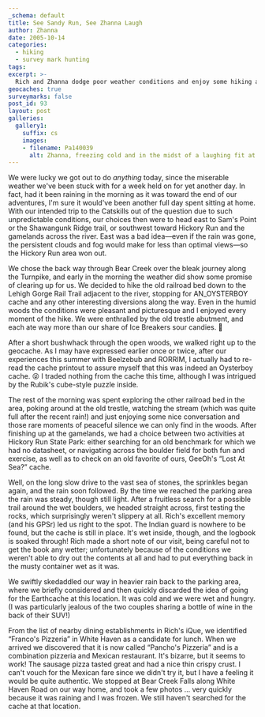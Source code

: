 ```yaml
---
_schema: default
title: See Sandy Run, See Zhanna Laugh
author: Zhanna
date: 2005-10-14
categories:
  - hiking
  - survey mark hunting
tags:
excerpt: >- 
  Rich and Zhanna dodge poor weather conditions and enjoy some hiking and geocaching adventures, followed by some surprisingly good pizza.
geocaches: true
surveymarks: false
post_id: 93
layout: post   
galleries:
  gallery1:
    suffix: cs
    images: 
    - filename: Pa140039
      alt: Zhanna, freezing cold and in the midst of a laughing fit at Buttermilk Falls, near the Bear Creek Falls geocache.                                   
---      
```


We were lucky we got out to do _anything_ today, since the miserable weather we've been stuck with for a week held on for yet another day. In fact, had it been raining in the morning as it was toward the end of our adventures, I'm sure it would've been another full day spent sitting at home. With our intended trip to the Catskills out of the question due to such unpredictable conditions, our choices then were to head east to Sam's Point or the Shawangunk Ridge trail, or southwest toward Hickory Run and the gamelands across the river. East was a bad idea—even if the rain was gone, the persistent clouds and fog would make for less than optimal views—so the Hickory Run area won out.

We chose the back way through Bear Creek over the bleak journey along the Turnpike, and early in the morning the weather did show some promise of clearing up for us. We decided to hike the old railroad bed down to the Lehigh Gorge Rail Trail adjacent to the river, stopping for AN_OYSTERBOY cache and any other interesting diversions along the way. Even in the humid woods the conditions were pleasant and picturesque and I enjoyed every moment of the hike. We were enthralled by the old trestle abutment, and each ate way more than our share of Ice Breakers sour candies. :nauseated_face: 

After a short bushwhack through the open woods, we walked right up to the geocache. As I may have expressed earlier once or twice, after our experiences this summer with Beelzebub and RORRIM, I actually had to re-read the cache printout to assure myself that this was indeed an Oysterboy cache. :stuck_out_tongue_closed_eyes:  I traded nothing from the cache this time, although I was intrigued by the Rubik's cube-style puzzle inside.

The rest of the morning was spent exploring the other railroad bed in the area, poking around at the old trestle, watching the stream (which was quite full after the recent rain!) and just enjoying some nice conversation and those rare moments of peaceful silence we can only find in the woods. After finishing up at the gamelands, we had a choice between two activities at Hickory Run State Park: either searching for an old benchmark for which we had no datasheet, or navigating across the boulder field for both fun and exercise, as well as to check on an old favorite of ours, GeeOh's “Lost At Sea?” cache.

Well, on the long slow drive to the vast sea of stones, the sprinkles began again, and the rain soon followed. By the time we reached the parking area the rain was steady, though still light. After a fruitless search for a possible trail around the wet boulders, we headed straight across, first testing the rocks, which surprisingly weren't slippery at all. Rich's excellent memory (and his GPSr) led us right to the spot. The Indian guard is nowhere to be found, but the cache is still in place. It's wet inside, though, and the logbook is soaked through! Rich made a short note of our visit, being careful not to get the book any wetter; unfortunately because of the conditions we weren't able to dry out the contents at all and had to put everything back in the musty container wet as it was.

We swiftly skedaddled our way in heavier rain back to the parking area, where we briefly considered and then quickly discarded the idea of going for the Earthcache at this location. It was cold and we were wet and hungry. (I was particularly jealous of the two couples sharing a bottle of wine in the back of their SUV!)

From the list of nearby dining establishments in Rich's iQue, we identified “Franco's Pizzeria” in White Haven as a candidate for lunch. When we arrived we discovered that it is now called “Pancho's Pizzeria” and is a combination pizzeria and Mexican restaurant. It's bizarre, but it seems to work! The sausage pizza tasted great and had a nice thin crispy crust. I can't vouch for the Mexican fare since we didn't try it, but I have a feeling it would be quite authentic. We stopped at Bear Creek Falls along White Haven Road on our way home, and took a few photos ... very quickly because it was raining and I was frozen. We still haven't searched for the cache at that location.

